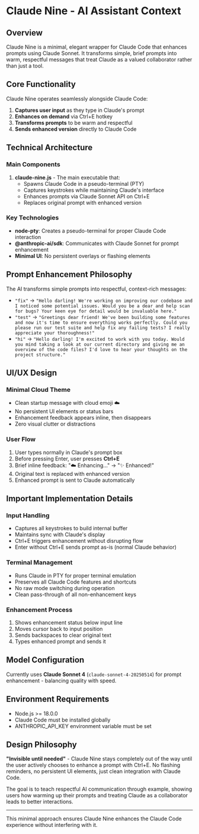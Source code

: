 # Claude Nine - AI Assistant Context

## Overview

Claude Nine is a minimal, elegant wrapper for Claude Code that enhances prompts using Claude Sonnet. It transforms simple, brief prompts into warm, respectful messages that treat Claude as a valued collaborator rather than just a tool.

## Core Functionality

Claude Nine operates seamlessly alongside Claude Code:

1. **Captures user input** as they type in Claude's prompt
2. **Enhances on demand** via Ctrl+E hotkey
3. **Transforms prompts** to be warm and respectful
4. **Sends enhanced version** directly to Claude Code

## Technical Architecture

### Main Components

1. **claude-nine.js** - The main executable that:
   - Spawns Claude Code in a pseudo-terminal (PTY)
   - Captures keystrokes while maintaining Claude's interface
   - Enhances prompts via Claude Sonnet API on Ctrl+E
   - Replaces original prompt with enhanced version

### Key Technologies

- **node-pty**: Creates a pseudo-terminal for proper Claude Code interaction
- **@anthropic-ai/sdk**: Communicates with Claude Sonnet for prompt enhancement
- **Minimal UI**: No persistent overlays or flashing elements

## Prompt Enhancement Philosophy

The AI transforms simple prompts into respectful, context-rich messages:

- `"fix"` → `"Hello darling! We're working on improving our codebase and I noticed some potential issues. Would you be a dear and help scan for bugs? Your keen eye for detail would be invaluable here."`
- `"test"` → `"Greetings dear friend! We've been building some features and now it's time to ensure everything works perfectly. Could you please run our test suite and help fix any failing tests? I really appreciate your thoroughness!"`
- `"hi"` → `"Hello darling! I'm excited to work with you today. Would you mind taking a look at our current directory and giving me an overview of the code files? I'd love to hear your thoughts on the project structure."`

## UI/UX Design

### Minimal Cloud Theme
- Clean startup message with cloud emoji ☁️
- No persistent UI elements or status bars
- Enhancement feedback appears inline, then disappears
- Zero visual clutter or distractions

### User Flow
1. User types normally in Claude's prompt box
2. Before pressing Enter, user presses **Ctrl+E**
3. Brief inline feedback: "☁️ Enhancing..." → "✨ Enhanced!"
4. Original text is replaced with enhanced version
5. Enhanced prompt is sent to Claude automatically

## Important Implementation Details

### Input Handling
- Captures all keystrokes to build internal buffer
- Maintains sync with Claude's display
- Ctrl+E triggers enhancement without disrupting flow
- Enter without Ctrl+E sends prompt as-is (normal Claude behavior)

### Terminal Management
- Runs Claude in PTY for proper terminal emulation
- Preserves all Claude Code features and shortcuts
- No raw mode switching during operation
- Clean pass-through of all non-enhancement keys

### Enhancement Process
1. Shows enhancement status below input line
2. Moves cursor back to input position
3. Sends backspaces to clear original text
4. Types enhanced prompt and sends it

## Model Configuration

Currently uses **Claude Sonnet 4** (`claude-sonnet-4-20250514`) for prompt enhancement - balancing quality with speed.

## Environment Requirements

- Node.js >= 18.0.0
- Claude Code must be installed globally
- ANTHROPIC_API_KEY environment variable must be set

## Design Philosophy

**"Invisible until needed"** - Claude Nine stays completely out of the way until the user actively chooses to enhance a prompt with Ctrl+E. No flashing reminders, no persistent UI elements, just clean integration with Claude Code.

The goal is to teach respectful AI communication through example, showing users how warming up their prompts and treating Claude as a collaborator leads to better interactions.

---

This minimal approach ensures Claude Nine enhances the Claude Code experience without interfering with it.